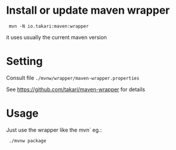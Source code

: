 # Install or update maven wrapper
```
 mvn -N io.takari:maven:wrapper
```
it uses usually the current maven version

# Setting
Consult file `./mvnw/wrapper/maven-wrapper.properties`
 
See https://github.com/takari/maven-wrapper for details

# Usage
Just use the wrapper like the mvn` eg.:
```
 ./mvnw package
```

